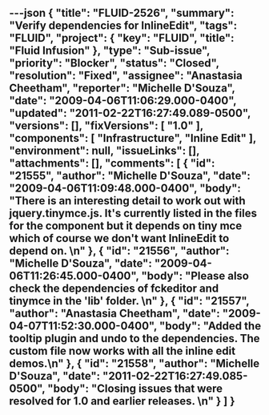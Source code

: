 ---json
{
  "title": "FLUID-2526",
  "summary": "Verify dependencies for InlineEdit",
  "tags": "FLUID",
  "project": {
    "key": "FLUID",
    "title": "Fluid Infusion"
  },
  "type": "Sub-issue",
  "priority": "Blocker",
  "status": "Closed",
  "resolution": "Fixed",
  "assignee": "Anastasia Cheetham",
  "reporter": "Michelle D'Souza",
  "date": "2009-04-06T11:06:29.000-0400",
  "updated": "2011-02-22T16:27:49.089-0500",
  "versions": [],
  "fixVersions": [
    "1.0"
  ],
  "components": [
    "Infrastructure",
    "Inline Edit"
  ],
  "environment": null,
  "issueLinks": [],
  "attachments": [],
  "comments": [
    {
      "id": "21555",
      "author": "Michelle D'Souza",
      "date": "2009-04-06T11:09:48.000-0400",
      "body": "There is an interesting detail to work out with jquery.tinymce.js. It's currently listed in the files for the component but it depends on tiny mce which of course we don't want InlineEdit to depend on.&#x20;\n"
    },
    {
      "id": "21556",
      "author": "Michelle D'Souza",
      "date": "2009-04-06T11:26:45.000-0400",
      "body": "Please also check the dependencies of fckeditor and tinymce in the 'lib' folder. &#x20;\n"
    },
    {
      "id": "21557",
      "author": "Anastasia Cheetham",
      "date": "2009-04-07T11:52:30.000-0400",
      "body": "Added the tooltip plugin and undo to the dependencies. The custom file now works with all the inline edit demos.\n"
    },
    {
      "id": "21558",
      "author": "Michelle D'Souza",
      "date": "2011-02-22T16:27:49.085-0500",
      "body": "Closing issues that were resolved for 1.0 and earlier releases.&#x20;\n"
    }
  ]
}
---

        
